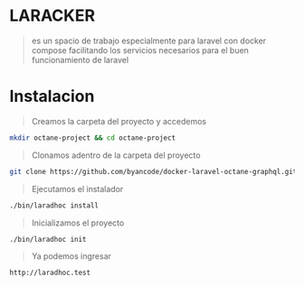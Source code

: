 # LARACKER
> es un spacio de trabajo especialmente para laravel con docker compose
> facilitando los servicios necesarios para el buen funcionamiento de laravel

# Instalacion

> Creamos la carpeta del proyecto y accedemos

```bash
mkdir octane-project && cd octane-project
```

> Clonamos adentro de la carpeta del proyecto

```bash
git clone https://github.com/byancode/docker-laravel-octane-graphql.git .
```

> Ejecutamos el instalador

```bash
./bin/laradhoc install
```

> Inicializamos el proyecto

```bash
./bin/laradhoc init
```

> Ya podemos ingresar

```http
http://laradhoc.test
```
